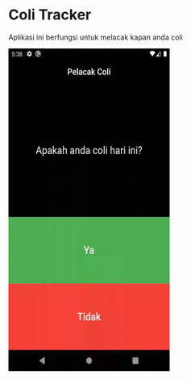 # Coli Tracker

Aplikasi ini berfungsi untuk melacak kapan anda coli

<img src="preview/preview.gif" width=320 height=640>
